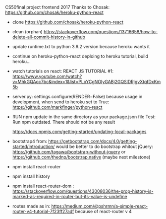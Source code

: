 CS50final project frontend 2017
Thanks to Chosak:
https://github.com/chosak/heroku-python-react



-  clone  https://github.com/chosak/heroku-python-react

-   clean (orphan)
    https://stackoverflow.com/questions/13716658/how-to-delete-all-commit-history-in-github

-   update runtime.txt to python 3.6.2 version because heroku wants it

-   continue on heroku-python-react deploing to heroku tutorial, build heroku...

-   watch tutorials on react:
    REACT JS TUTORIAL #1:
    https://www.youtube.com/watch?v=MhkGQAoc7bc&index=1&list=PLoYCgNOIyGABj2GQSlDRjgvXtqfDxKm5b


-   server.py: settings.configure(RENDER=False)
    because usage in development, when send to heroku set to True:
    https://github.com/markfinger/python-react

-   RUN npm update  in the same directory as your package.json file
    Test: Run npm outdated. There should not be any result

    https://docs.npmjs.com/getting-started/updating-local-packages

-   bootstrap4 from:  https://getbootstrap.com/docs/4.0/getting-started/introduction/
    would be better to do bootstrap whitout jQuery: https://github.com/tagawa/bootstrap-without-jquery
    or https://github.com/thednp/bootstrap.native
    (maybe next milestone)

-   npm install react-router
-   npm install history
-   npm install react-router-dom :  https://stackoverflow.com/questions/43008036/the-prop-history-is-marked-as-required-in-router-but-its-value-is-undefine
-   routes made as in: https://medium.com/@pshrmn/a-simple-react-router-v4-tutorial-7f23ff27adf
    because of react-router v 4